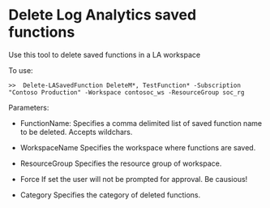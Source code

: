 # Delete Log Analytics saved functions

Use this tool to delete saved functions in a LA workspace

To use:

 `>>  Delete-LASavedFunction DeleteM*, TestFunction* -Subscription "Contoso Production" -Workspace contosoc_ws -ResourceGroup soc_rg`

Parameters:
- FunctionName:
  Specifies a comma delimited list of saved function name to be deleted. Accepts wildchars. 

- WorkspaceName
        Specifies the workspace where functions are saved.

- ResourceGroup
        Specifies the resource group of workspace.

        
- Force
        If set the user will not be prompted for approval. Be causious!

- Category
        Specifies the category of deleted functions.


